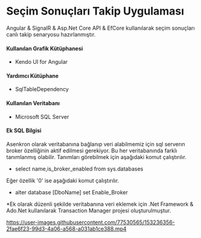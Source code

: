 # Seçim Sonuçları Takip Uygulaması
Angular & SignalR & Asp.Net Core API & EfCore kullanılarak seçim sonuçları canlı takip senaryosu hazırlanmıştır.

#### Kullanılan Grafik Kütüphanesi

 - Kendo UI for Angular

#### Yardımcı Kütüphane

 - SqlTableDependency

#### Kullanılan Veritabanı

 - Microsoft SQL Server

#### Ek SQL Bilgisi
Asenkron olarak veritabanına bağlanıp veri alabilmemiz için sql serverın broker özelliğinin aktif edilmesi gerekiyor. Bu her veritabanında farklı tanımlanmış olabilir. Tanımları görebilmek için aşağıdaki komut çalıştırılır.
 - select name,is_broker_enabled from sys.databases
 
 Eğer özellik '0' ise aşağıdaki komut çalıştırılır.
 - alter database [DboName] set Enable_Broker

*Ek olarak düzenli şekilde veritabanına veri eklemek için .Net Framework & Ado.Net kullanılarak Transaction Manager projesi oluşturulmuştur.

https://user-images.githubusercontent.com/77530565/153236356-2fae6f23-99d3-4a06-a568-a031ab1ce388.mp4
